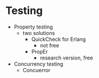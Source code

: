 # Testing

* Property testing
    * two solutions
        * QuickCheck for Erlang
            * not free
        * PropEr
            * research version, free
* Concurrency testing
    * Concuerror

